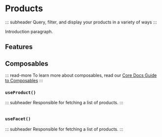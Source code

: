 # Products

::: subheader
Query, filter, and display your products in a variety of ways
:::

Introduction paragraph.

## Features



## Composables

::: read-more
To learn more about composables, read our [Core Docs Guide to Composables](https://docs.vuestorefront.io/v2/getting-started/introduction.html)
:::

### `useProduct()`

::: subheader
Responsible for fetching a list of products.
:::

```js

```

### `useFacet()`

::: subheader
Responsible for fetching a list of products.
:::
